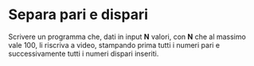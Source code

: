 # Separa pari e dispari

Scrivere un programma che, dati in input **N** valori, con **N** che al massimo vale 100, li riscriva a video, stampando prima tutti i numeri pari e successivamente tutti i numeri dispari inseriti.
